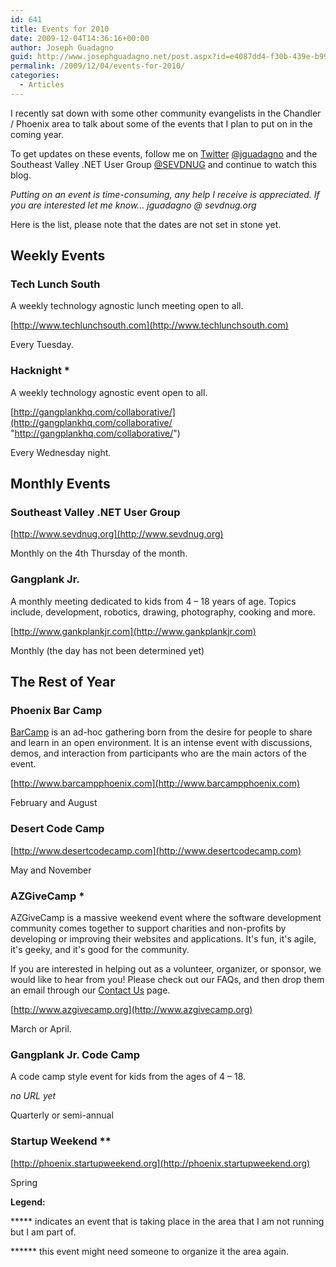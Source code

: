 ```yaml
---
id: 641
title: Events for 2010
date: 2009-12-04T14:36:16+00:00
author: Joseph Guadagno
guid: http://www.josephguadagno.net/post.aspx?id=e4087dd4-f30b-439e-b998-86b20e79a1bd
permalink: /2009/12/04/events-for-2010/
categories:
  - Articles
---
```

I recently sat down with some other community evangelists in the Chandler / Phoenix area to talk about some of the events that I plan to put on in the coming year. 

To get updates on these events, follow me on [Twitter](http://www.twitter.com) [@jguadagno](http://www.twitter.com/jguadagno) and the Southeast Valley .NET User Group [@SEVDNUG](http://www.twitter.com/sevdnug) and continue to watch this blog.

_Putting on an event is time-consuming, any help I receive is appreciated.  If you are interested let me know… jguadagno @ sevdnug.org_

Here is the list, please note that the dates are not set in stone yet.

## Weekly Events

### Tech Lunch South

A weekly technology agnostic lunch meeting open to all.

[http://www.techlunchsouth.com](http://www.techlunchsouth.com)

Every Tuesday.

### Hacknight *

A weekly technology agnostic event open to all.

[http://gangplankhq.com/collaborative/](http://gangplankhq.com/collaborative/ "http://gangplankhq.com/collaborative/")

Every Wednesday night.

## Monthly Events

### Southeast Valley .NET User Group

[http://www.sevdnug.org](http://www.sevdnug.org) 

Monthly on the 4th Thursday of the month.

### Gangplank Jr.

A monthly meeting dedicated to kids from 4 – 18 years of age. Topics include, development, robotics, drawing, photography, cooking and more.

[http://www.gankplankjr.com](http://www.gankplankjr.com)

Monthly (the day has not been determined yet)

## The Rest of Year

### Phoenix Bar Camp

[BarCamp](http://www.barcamp.org/BarCamp) is an ad-hoc gathering born from the desire for people to share and learn in an open environment. It is an intense event with discussions, demos, and interaction from participants who are the main actors of the event.

[http://www.barcampphoenix.com](http://www.barcampphoenix.com)

February and August

### Desert Code Camp

[http://www.desertcodecamp.com](http://www.desertcodecamp.com)

May and November

### AZGiveCamp *

AZGiveCamp is a massive weekend event where the software development community comes together to support charities and non-profits by developing or improving their websites and applications. It's fun, it's agile, it's geeky, and it's good for the community.

If you are interested in helping out as a volunteer, organizer, or sponsor, we would like to hear from you! Please check out our FAQs, and then drop them an email through our [Contact Us](http://azgivecamp.giving.officelive.com/contactus.aspx) page.

[http://www.azgivecamp.org](http://www.azgivecamp.org)

March or April.

### Gangplank Jr. Code Camp

A code camp style event for kids from the ages of 4 – 18.

_no URL yet_

Quarterly or semi-annual

### Startup Weekend **

[http://phoenix.startupweekend.org](http://phoenix.startupweekend.org)

Spring

**Legend:**

***** indicates an event that is taking place in the area that I am not running but I am part of.

****** this event might need someone to organize it the area again.